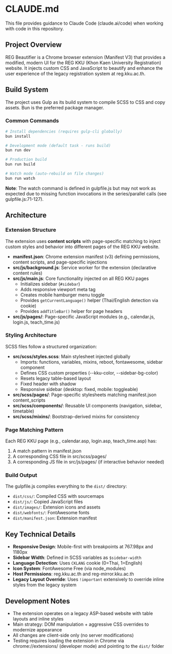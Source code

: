 # CLAUDE.md

This file provides guidance to Claude Code (claude.ai/code) when working with code in this repository.

## Project Overview

REG Beautifier is a Chrome browser extension (Manifest V3) that provides a modified, modern UI for the REG KKU (Khon Kaen University Registration) website. It injects custom CSS and JavaScript to beautify and enhance the user experience of the legacy registration system at reg.kku.ac.th.

## Build System

The project uses Gulp as its build system to compile SCSS to CSS and copy assets. Bun is the preferred package manager.

### Common Commands

```bash
# Install dependencies (requires gulp-cli globally)
bun install

# Development mode (default task - runs build)
bun run dev

# Production build
bun run build

# Watch mode (auto-rebuild on file changes)
bun run watch
```

**Note**: The watch command is defined in gulpfile.js but may not work as expected due to missing function invocations in the series/parallel calls (see gulpfile.js:71-127).

## Architecture

### Extension Structure

The extension uses **content scripts** with page-specific matching to inject custom styles and behavior into different pages of the REG KKU website.

- **manifest.json**: Chrome extension manifest (v3) defining permissions, content scripts, and page-specific injections
- **src/js/background.js**: Service worker for the extension (declarative content rules)
- **src/js/main.js**: Core functionality injected on all REG KKU pages
  - Initializes sidebar (`#sidebar`)
  - Adds responsive viewport meta tag
  - Creates mobile hamburger menu toggle
  - Provides `getCurrentLanguage()` helper (Thai/English detection via cookie)
  - Provides `addTitleBar()` helper for page headers
- **src/js/pages/**: Page-specific JavaScript modules (e.g., calendar.js, login.js, teach_time.js)

### Styling Architecture

SCSS files follow a structured organization:

- **src/scss/styles.scss**: Main stylesheet injected globally
  - Imports: functions, variables, mixins, reboot, fontawesome, sidebar component
  - Defines CSS custom properties (--kku-color, --sidebar-bg-color)
  - Resets legacy table-based layout
  - Fixed header with shadow
  - Responsive sidebar (desktop: fixed, mobile: toggleable)
- **src/scss/pages/**: Page-specific stylesheets matching manifest.json content_scripts
- **src/scss/components/**: Reusable UI components (navigation, sidebar, timetable)
- **src/scss/mixins/**: Bootstrap-derived mixins for consistency

### Page Matching Pattern

Each REG KKU page (e.g., calendar.asp, login.asp, teach_time.asp) has:
1. A match pattern in manifest.json
2. A corresponding CSS file in src/scss/pages/
3. A corresponding JS file in src/js/pages/ (if interactive behavior needed)

### Build Output

The gulpfile.js compiles everything to the `dist/` directory:
- `dist/css/`: Compiled CSS with sourcemaps
- `dist/js/`: Copied JavaScript files
- `dist/images/`: Extension icons and assets
- `dist/webfonts/`: FontAwesome fonts
- `dist/manifest.json`: Extension manifest

## Key Technical Details

- **Responsive Design**: Mobile-first with breakpoints at 767.98px and 1180px
- **Sidebar Width**: Defined in SCSS variables as `$sidebar-width`
- **Language Detection**: Uses `CKLANG` cookie (0=Thai, 1=English)
- **Icon System**: FontAwesome Free (via node_modules)
- **Host Permissions**: reg.kku.ac.th and reg-mirror.kku.ac.th
- **Legacy Layout Override**: Uses `!important` extensively to override inline styles from the legacy system

## Development Notes

- The extension operates on a legacy ASP-based website with table layouts and inline styles
- Main strategy: DOM manipulation + aggressive CSS overrides to modernize appearance
- All changes are client-side only (no server modifications)
- Testing requires loading the extension in Chrome via chrome://extensions/ (developer mode) and pointing to the `dist/` folder
